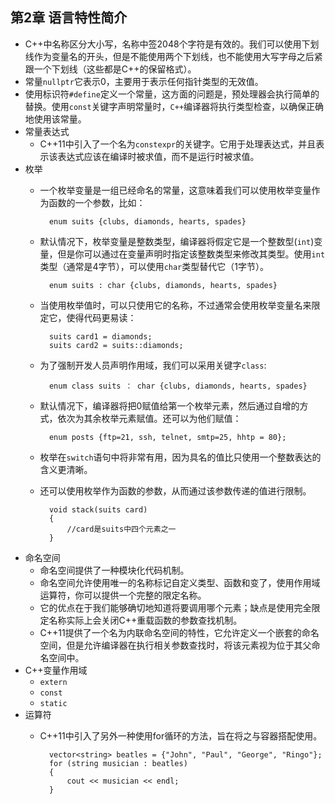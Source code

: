 ## 第2章 语言特性简介
- C++中名称区分大小写，名称中签2048个字符是有效的。我们可以使用下划线作为变量名的开头，但是不能使用两个下划线，也不能使用大写字母之后紧跟一个下划线（这些都是C++的保留格式）。
- 常量`nullptr`它表示0，主要用于表示任何指针类型的无效值。
- 使用标识符`#define`定义一个常量，这方面的问题是，预处理器会执行简单的替换。使用`const`关键字声明常量时，`C++`编译器将执行类型检查，以确保正确地使用该常量。
- 常量表达式
	- C++11中引入了一个名为`constexpr`的关键字。它用于处理表达式，并且表示该表达式应该在编译时被求值，而不是运行时被求值。
- 枚举
	- 一个枚举变量是一组已经命名的常量，这意味着我们可以使用枚举变量作为函数的一个参数，比如：
	
			enum suits {clubs, diamonds, hearts, spades}
	- 默认情况下，枚举变量是整数类型，编译器将假定它是一个整数型(`int`)变量，但是你可以通过在变量声明时指定该整数类型来修改其类型。使用`int`类型（通常是4字节），可以使用`char`类型替代它（1字节）。

			enum suits : char {clubs, diamonds, hearts, spades}
	- 当使用枚举值时，可以只使用它的名称，不过通常会使用枚举变量名来限定它，使得代码更易读：
	
			suits card1 = diamonds;
			suits card2 = suits::diamonds;
	- 为了强制开发人员声明作用域，我们可以采用关键字`class`:
	
			enum class suits ： char {clubs, diamonds, hearts, spades}
	- 默认情况下，编译器将把0赋值给第一个枚举元素，然后通过自增的方式，依次为其余枚举元素赋值。还可以为他们赋值：
	
			enum posts {ftp=21, ssh, telnet, smtp=25, hhtp = 80};
	- 枚举在`switch`语句中将非常有用，因为具名的值比只使用一个整数表达的含义更清晰。
	- 还可以使用枚举作为函数的参数，从而通过该参数传递的值进行限制。
	
			void stack(suits card)
			{
				//card是suits中四个元素之一
			}
- 命名空间
	- 命名空间提供了一种模块化代码机制。
	- 命名空间允许使用唯一的名称标记自定义类型、函数和变了，使用作用域运算符，你可以提供一个完整的限定名称。
	- 它的优点在于我们能够确切地知道将要调用哪个元素；缺点是使用完全限定名称实际上会关闭C++重载函数的参数查找机制。
	- C++11提供了一个名为内联命名空间的特性，它允许定义一个嵌套的命名空间，但是允许编译器在执行相关参数查找时，将该元素视为位于其父命名空间中。
- C++变量作用域
	- `extern`
	- `const`
	- `static`
- 运算符
	- C++11中引入了另外一种使用for循环的方法，旨在将之与容器搭配使用。

			vector<string> beatles = {"John", "Paul", "George", "Ringo"};
			for (string musician : beatles)
			{
				cout << musician << endl;
			}